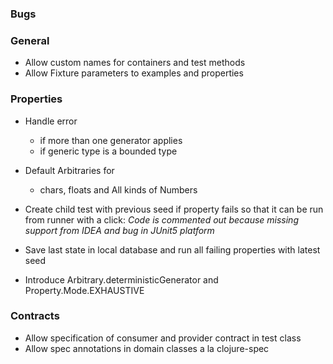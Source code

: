 ### Bugs

### General

- Allow custom names for containers and test methods
- Allow Fixture parameters to examples and properties

### Properties

- Handle error 
  - if more than one generator applies
  - if generic type is a bounded type
- Default Arbitraries for
  - chars, floats and All kinds of Numbers
- Create child test with previous seed if property fails so that it can be run from runner with a click:
  _Code is commented out because missing support from IDEA and bug in JUnit5 platform_

- Save last state in local database and run all failing properties with 
  latest seed

- Introduce Arbitrary.deterministicGenerator and Property.Mode.EXHAUSTIVE

### Contracts

- Allow specification of consumer and provider contract in test class
- Allow spec annotations in domain classes a la clojure-spec
